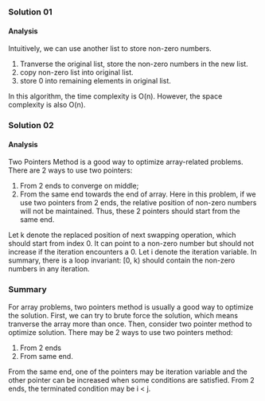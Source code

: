 ### Solution 01

#### Analysis
Intuitively, we can use another list to store non-zero numbers.
1. Tranverse the original list, store the non-zero numbers in the new list.
2. copy non-zero list into original list.
3. store 0 into remaining elements in original list.

In this algorithm, the time complexity is O(n).
However, the space complexity is also O(n).

### Solution 02

#### Analysis
Two Pointers Method is a good way to optimize array-related problems.
There are 2 ways to use two pointers:
1. From 2 ends to converge on middle;
2. From the same end towards the end of array.
Here in this problem, if we use two pointers from 2 ends, the relative position of non-zero numbers will not be maintained.
Thus, these 2 pointers should start from the same end.

Let k denote the replaced position of next swapping operation, which should start from index 0. 
It can point to a non-zero number but should not increase if the iteration encounters a 0.
Let i denote the iteration variable. 
In summary, there is a loop invariant: [0, k) should contain the non-zero numbers in any iteration.

### Summary

For array problems, two pointers method is usually a good way to optimize the solution.
First, we can try to brute force the solution, which means tranverse the array more than once.
Then, consider two pointer method to optimize solution.
There may be 2 ways to use two pointers method:
1. From 2 ends
2. From same end.

From the same end, one of the pointers may be iteration variable and the other pointer can be increased when some conditions are satisfied.
From 2 ends, the terminated condition may be i < j.
